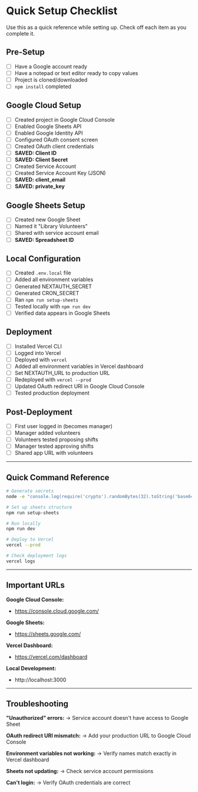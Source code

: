 # Quick Setup Checklist

Use this as a quick reference while setting up. Check off each item as you complete it.

## Pre-Setup
- [ ] Have a Google account ready
- [ ] Have a notepad or text editor ready to copy values
- [ ] Project is cloned/downloaded
- [ ] `npm install` completed

## Google Cloud Setup
- [ ] Created project in Google Cloud Console
- [ ] Enabled Google Sheets API
- [ ] Enabled Google Identity API
- [ ] Configured OAuth consent screen
- [ ] Created OAuth client credentials
- [ ] **SAVED: Client ID**
- [ ] **SAVED: Client Secret**
- [ ] Created Service Account
- [ ] Created Service Account Key (JSON)
- [ ] **SAVED: client_email**
- [ ] **SAVED: private_key**

## Google Sheets Setup
- [ ] Created new Google Sheet
- [ ] Named it "Library Volunteers"
- [ ] Shared with service account email
- [ ] **SAVED: Spreadsheet ID**

## Local Configuration
- [ ] Created `.env.local` file
- [ ] Added all environment variables
- [ ] Generated NEXTAUTH_SECRET
- [ ] Generated CRON_SECRET
- [ ] Ran `npm run setup-sheets`
- [ ] Tested locally with `npm run dev`
- [ ] Verified data appears in Google Sheets

## Deployment
- [ ] Installed Vercel CLI
- [ ] Logged into Vercel
- [ ] Deployed with `vercel`
- [ ] Added all environment variables in Vercel dashboard
- [ ] Set NEXTAUTH_URL to production URL
- [ ] Redeployed with `vercel --prod`
- [ ] Updated OAuth redirect URI in Google Cloud Console
- [ ] Tested production deployment

## Post-Deployment
- [ ] First user logged in (becomes manager)
- [ ] Manager added volunteers
- [ ] Volunteers tested proposing shifts
- [ ] Manager tested approving shifts
- [ ] Shared app URL with volunteers

---

## Quick Command Reference

```bash
# Generate secrets
node -e "console.log(require('crypto').randomBytes(32).toString('base64'))"

# Set up sheets structure
npm run setup-sheets

# Run locally
npm run dev

# Deploy to Vercel
vercel --prod

# Check deployment logs
vercel logs
```

---

## Important URLs

**Google Cloud Console:**
- https://console.cloud.google.com/

**Google Sheets:**
- https://sheets.google.com/

**Vercel Dashboard:**
- https://vercel.com/dashboard

**Local Development:**
- http://localhost:3000

---

## Troubleshooting

**"Unauthorized" errors:**
→ Service account doesn't have access to Google Sheet

**OAuth redirect URI mismatch:**
→ Add your production URL to Google Cloud Console

**Environment variables not working:**
→ Verify names match exactly in Vercel dashboard

**Sheets not updating:**
→ Check service account permissions

**Can't login:**
→ Verify OAuth credentials are correct

